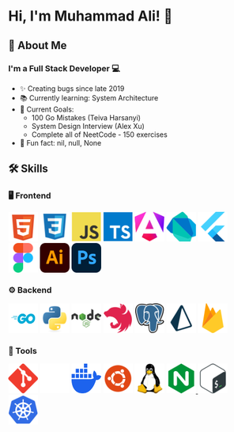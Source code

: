 # Hi, I'm Muhammad Ali! 👋

## 🚀 About Me

### I'm a Full Stack Developer 💻

- ✨ Creating bugs since late 2019
- 📚 Currently learning: System Architecture
- 🎯 Current Goals:
    - 100 Go Mistakes (Teiva Harsanyi)
    - System Design Interview (Alex Xu)
    - Complete all of NeetCode - 150 exercises
- 🎲 Fun fact: nil, null, None

## 🛠️ Skills

### 🖥️ Frontend

<div>  
<a href="https://w3.org/html/"><img src="images/html5.svg" alt="html5" width="60" height="60"/></a> 
<a href="https://w3schools.com/css/"><img src="images/css3.svg" alt="css3" width="60" height="60"/></a> 
<a href="https://developer.mozilla.org/en-US/docs/Web/JavaScript"><img src="images/js.svg" alt="javascript" width="60" height="60"/></a> 
<a href="https://typescriptlang.org/"><img src="images/ts.svg" alt="typescript" width="60" height="60"/></a> 
<a href="https://angular.io"><img src="images/angular.svg" alt="angular" width="60" height="60"/></a>
<a href="https://dart.dev"><img src="images/dart.svg" alt="dart" width="60" height="60"/></a> 
<a href="https://flutter.dev"><img src="images/flutter.svg" alt="flutter" width="60" height="60"/></a> 
<a href="https://figma.com/"><img src="images/figma.svg" alt="figma" width="60" height="60"/></a> 
<a href="https://adobe.com/in/products/illustrator.html"><img src="images/adobe-illustrator.svg" alt="illustrator" width="60" height="60"/></a> 
<a href="https://photoshop.com/en"><img src="images/photoshop.svg" alt="photoshop" width="60" height="60"/></a> 
</div>

### ⚙️ Backend

<div>  
<a href="https://go.dev"><img src="images/go.svg" alt="go" width="60" height="60"/></a> 
<a href="https://python.org"><img src="images/py.svg" alt="python" width="60" height="60"/></a> 
<a href="https://nodejs.org"><img src="images/nodejs.svg" alt="nodejs" width="60" height="60"/></a> 
<a href="https://nestjs.com/"><img src="images/nestjs.svg" alt="nestjs" width="60" height="60"/></a> 
<a href="https://postgresql.org"><img src="images/psql.svg" alt="postgresql" width="60" height="60"/></a> 
<a href="https://prisma.io/"><img src="images/prisma.svg" alt="prisma js" width="60" height="60"/></a>  
<a href="https://firebase.google.com/"><img src="images/firebase.svg" alt="firebase" width="60" height="60"/> </a></div>

### 🔧 Tools

<div>
<a href="https://git-scm.com/"><img src="images/git.svg" alt="git" width="60" height="60"/></a> 
<a href="https://github.com/"><img src="images/github.svg" alt="github" width="60" height="60"/></a> 
<a href="https://docker.com/"><img src="images/docker.svg" alt="docker" width="60" height="60"/></a> 
<a href="https://ubuntu.com/"><img src="images/ubuntu.svg" alt="ubuntu" width="60" height="60"/></a> 
<a href="https://linux.org/"><img src="images/linux.svg" alt="linux" width="60" height="60"/></a> 
<a href="https://nginx.com"><img src="images/nginx.svg" alt="nginx" width="60" height="60"/> </a><a href="https://gnu.org/software/bash/"><img src="images/bash.svg" alt="bash" width="60" height="60"/></a> 
<a href="https://kubernetes.io"><img src="images/kubernetes.svg" alt="kubernetes" width="60" height="60"/></a> 
</div>

